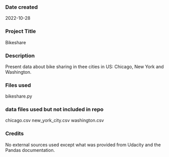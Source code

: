 
### Date created
2022-10-28

### Project Title
Bikeshare

### Description
Present data about bike sharing in thee cities in US: Chicago, New York and Washington.

### Files used
bikeshare.py

### data files used but not included in repo
chicago.csv
new_york_city.csv
washington.csv

### Credits
No external sources used except what was provided from Udacity and the Pandas documentation.

